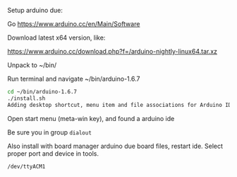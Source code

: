 Setup arduino due:

Go https://www.arduino.cc/en/Main/Software

Download latest x64 version, like:

https://www.arduino.cc/download.php?f=/arduino-nightly-linux64.tar.xz

Unpack to ~/bin/

Run terminal and navigate ~/bin/arduino-1.6.7

```bash
cd ~/bin/arduino-1.6.7
./install.sh
Adding desktop shortcut, menu item and file associations for Arduino IDE... done!
```
Open start menu (meta-win key), and found a arduino ide

Be sure you in group `dialout`

Also install with board manager arduino due board files, restart ide. Select proper port and device in tools.

```
/dev/ttyACM1
```
